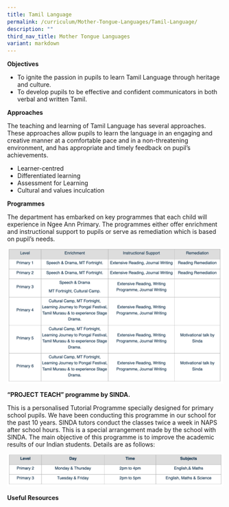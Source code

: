 ```yaml
---
title: Tamil Language
permalink: /curriculum/Mother-Tongue-Languages/Tamil-Language/
description: ""
third_nav_title: Mother Tongue Languages
variant: markdown
---
```

**Objectives**

*   To ignite the passion in pupils to learn Tamil Language through heritage and culture.
*   To develop pupils to be effective and confident communicators in both verbal and written Tamil.

  

**Approaches**

The teaching and learning of Tamil Language has several approaches. These approaches allow pupils to learn the language in an engaging and creative manner at a comfortable pace and in a non-threatening environment, and has appropriate and timely feedback on pupil’s achievements.

  

*   Learner-centred
*   Differentiated learning
*   Assessment for Learning
*   Cultural and values inculcation

  

**Programmes**

  

The department has embarked on key programmes that each child will experience in Ngee Ann Primary. The programmes either offer enrichment and instructional support to pupils or serve as remediation which is based on pupil’s needs.

![](/images/tamil.png)

**“PROJECT TEACH” programme by SINDA.**

  

This is a personalised Tutorial Programme specially designed for primary school pupils. We have been conducting this programme in our school for the past 10 years. SINDA tutors conduct the classes twice a week in NAPS after school hours. This is a special arrangement made by the school with SINDA. The main objective of this programme is to improve the academic results of our Indian students. Details are as follows:

![](/images/tamil2.png)

**Useful Resources**